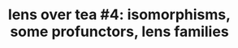 ---
title: ! 'lens over tea #4: isomorphisms, some profunctors, lens families'
url: http://artyom.me/lens-over-tea-4
authors:
- Artyom Kazak
type: article
tags:
- lenses
doHaskell-type: blog post
dohaskell-year: 2015
---